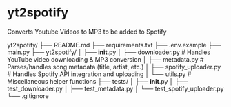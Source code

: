 # yt2spotify

Converts Youtube Videos to MP3 to be added to Spotify

yt2spotify/
├── README.md
├── requirements.txt
├── .env.example
├── main.py
├── yt2spotify/
│ ├── **init**.py
│ ├── downloader.py # Handles YouTube video downloading & MP3 conversion
│ ├── metadata.py # Parses/handles song metadata (title, artist, etc.)
│ ├── spotify_uploader.py # Handles Spotify API integration and uploading
│ └── utils.py # Miscellaneous helper functions
├── tests/
│ ├── **init**.py
│ ├── test_downloader.py
│ ├── test_metadata.py
│ └── test_spotify_uploader.py
└── .gitignore

